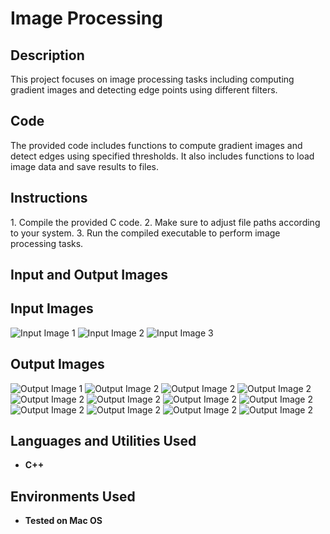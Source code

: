 <h1>Image Processing</h1>

<h2>Description</h2>
This project focuses on image processing tasks including computing gradient images and detecting edge points using different filters.

<h2>Code</h2>
The provided code includes functions to compute gradient images and detect edges using specified thresholds. It also includes functions to load image data and save results to files.

<h2>Instructions</h2>
1. Compile the provided C code.
2. Make sure to adjust file paths according to your system.
3. Run the compiled executable to perform image processing tasks.

<h2>Input and Output Images</h2>
<h2>Input Images</h2>

![Input Image 1](https://github.com/akboudh/Edge-Deection/blob/main/edgedetection.cpp%20(1).png)
![Input Image 2](https://github.com/akboudh/Edge-Deection/blob/main/edgedetection.cpp%20(2).png)
![Input Image 3](https://github.com/akboudh/Edge-Deection/blob/main/edgedetection.cpp%20(3).png)

<h2>Output Images</h2>

![Output Image 1](https://github.com/akboudh/Edge-Deection/blob/main/annotated-circleoutputgradient_image_3x3.png-1.png)
![Output Image 2](https://github.com/akboudh/Edge-Deection/blob/main/annotated-circleoutputgradient_image_5x5.png-1.png)
![Output Image 2](hhttps://github.com/akboudh/Edge-Deection/blob/main/annotated-circleoutputedge_image_3x3.png-1.png)
![Output Image 2](hhttps://github.com/akboudh/Edge-Deection/blob/main/annotated-circleoutputedge_image_5x5.png-1.png)
![Output Image 2](https://github.com/akboudh/Edge-Deection/blob/main/annotated-imgoutputedge_image_3x3.png-1.png)
![Output Image 2](https://github.com/akboudh/Edge-Deection/blob/main/annotated-imgoutputedge_image_5x5.png-1.png)
![Output Image 2](https://github.com/akboudh/Edge-Deection/blob/main/annotated-imgoutputgradient_image_3x3.png-1.png)
![Output Image 2](https://github.com/akboudh/Edge-Deection/blob/main/annotated-imggradient_image_5x5.png-1.png)
![Output Image 2](https://github.com/akboudh/Edge-Deection/blob/main/annotated-ladyoutputedge_image_3x3.png-1.png)
![Output Image 2](https://github.com/akboudh/Edge-Deection/blob/main/annotated-ladyoutputedge_image_5x5.png-1.png)
![Output Image 2](https://github.com/akboudh/Edge-Deection/blob/main/annotated-ladyoutputgradient_image_5x5.png-1.png)
![Output Image 2](https://github.com/akboudh/Edge-Deection/blob/main/annotated-ladyoutputgradient_image_3x3.png-1.png)


<h2>Languages and Utilities Used</h2>

- <b>C++</b> 

<h2>Environments Used </h2>

- <b>Tested on Mac OS</b>

